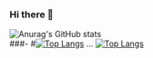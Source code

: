 ### Hi there 👋
![Anurag's GitHub stats](https://github-readme-stats.vercel.app/api?username=JUNSUNG-KIM2546&show_icons=true&theme=radical)
<br>
###- #[![Top Langs](https://github-readme-stats.vercel.app/api/top-langs/?username=JUNSUNG-KIM2546&layout=compact)](https://github.com/JUNSUNG-KIM2546/github-readme-stats) ...
[![Top Langs](https://github-readme-stats.vercel.app/api/top-langs/?username=JUNSUNG-KIM2546&langs_count=8)](https://github.com/JUNSUNG-KIM2546/github-readme-stats)
<!--
**JUNSUNG-KIM2546/JUNSUNG-KIM2546** is a ✨ _special_ ✨ repository because its `README.md` (this file) appears on your GitHub profile.

Here are some ideas to get you started:

- 🔭 I’m currently working on ...
- 🌱 I’m currently learning ...
- 👯 I’m looking to collaborate on ...
- 🤔 I’m looking for help with ...
- 💬 Ask me about ...
- 📫 How to reach me: ...
- 😄 Pronouns: ...
- ⚡ Fun fact: ...
-->

